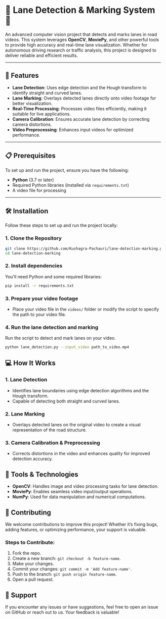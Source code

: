 # 🚗 Lane Detection & Marking System 🚧  

An advanced computer vision project that detects and marks lanes in road videos. This system leverages **OpenCV**, **MoviePy**, and other powerful tools to provide high accuracy and real-time lane visualization. Whether for autonomous driving research or traffic analysis, this project is designed to deliver reliable and efficient results.  

---

## 🌟 Features  

- **Lane Detection**: Uses edge detection and the Hough transform to identify straight and curved lanes.  
- **Lane Marking**: Overlays detected lanes directly onto video footage for better visualization.  
- **Real-Time Processing**: Processes video files efficiently, making it suitable for live applications.  
- **Camera Calibration**: Ensures accurate lane detection by correcting camera distortions.  
- **Video Preprocessing**: Enhances input videos for optimized performance.  

---

## 📋 Prerequisites  

To set up and run the project, ensure you have the following:  

- **Python** (3.7 or later)  
- Required Python libraries (installed via `requirements.txt`)  
- A video file for processing  

---

## 🛠️ Installation  

Follow these steps to set up and run the project locally:  

### 1. Clone the Repository  
```bash  
git clone https://github.com/Kushagra-Pachauri/lane-detection-marking.git  
cd lane-detection-marking 
``` 

### 2. Install dependencies
You'll need Python and some required libraries:
```bash
pip install -r requirements.txt
```

### 3. Prepare your video footage
- Place your video file in the `videos/` folder or modify the script to specify the path to your video file.

### 4. Run the lane detection and marking
Run the script to detect and mark lanes on your video.
```bash
python lane_detection.py --input_video path_to_video.mp4
```
## 💻 How It Works

### 1. Lane Detection
- Identifies lane boundaries using edge detection algorithms and the Hough transform.
- Capable of detecting both straight and curved lanes.

### 2. Lane Marking
- Overlays detected lanes on the original video to create a visual representation of the road structure.

### 3. Camera Calibration & Preprocessing
- Corrects distortions in the video and enhances quality for improved detection accuracy.


## 🧰 Tools & Technologies

- **OpenCV**: Handles image and video processing tasks for lane detection.
- **MoviePy**: Enables seamless video input/output operations.
- **NumPy**: Used for data manipulation and numerical computations.

## 🤝 Contributing

We welcome contributions to improve this project! Whether it’s fixing bugs, adding features, or optimizing performance, your support is valuable.

### Steps to Contribute:
1. Fork the repo.
2. Create a new branch: `git checkout -b feature-name`.
3. Make your changes.
4. Commit your changes: `git commit -m 'Add feature-name'`.
5. Push to the branch: `git push origin feature-name`.
6. Open a pull request.

## 📢 Support

If you encounter any issues or have suggestions, feel free to open an issue on GitHub or reach out to us. Your feedback is valuable!
